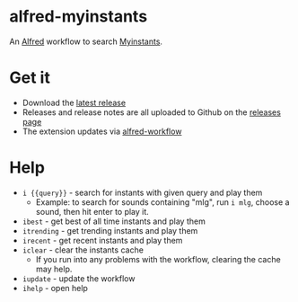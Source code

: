 # alfred-myinstants

An [Alfred](https://www.alfredapp.com) workflow to search [Myinstants](http://www.myinstants.com).

# Get it
- Download the [latest release](https://github.com/flipxfx/alfred-myinstants/releases/latest)
- Releases and release notes are all uploaded to Github on the [releases page](https://github.com/flipxfx/alfred-myinstants/releases)
- The extension updates via [alfred-workflow](https://github.com/deanishe/alfred-workflow)

# Help

- `i {{query}}` - search for instants with given query and play them
    - Example: to search for sounds containing "mlg", run `i mlg`, choose a sound, then hit enter to play it.
- `ibest` - get best of all time instants and play them
- `itrending` - get trending instants and play them
- `irecent` - get recent instants and play them
- `iclear` - clear the instants cache
    - If you run into any problems with the workflow, clearing the cache may help.
- `iupdate` - update the workflow
- `ihelp` - open help
